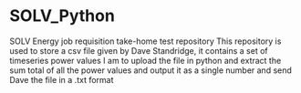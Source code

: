 # SOLV_Python
SOLV Energy job requisition take-home test repository
This repository is used to store a csv file given by Dave Standridge, it contains a set of timeseries power values
I am to upload the file in python and extract the sum total of all the power values and output it as a single number and send Dave the file in a .txt format
